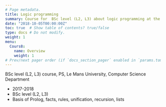 ```yaml
---
# Page metadata.
title: Logic programming
summary: Course for  BSc level (L2, L3) about logic programming at the Le Mans University, Computer Science Department
date: "2018-10-05T00:00:00Z"
toc: true  # Show table of contents? true/false
type: docs # Do not modify.
weight: 1
menu:
  Cours8:
    name: Overview
    weight: 1
# Prev/next pager order (if `docs_section_pager` enabled in `params.toml`)
---
```

BSc level (L2, L3) course, PS, Le Mans University, Computer Science Department
  - 2017-2018  
  - BSc level (L2, L3)
  - Basis of Prolog, facts, rules, unification, recursion, lists